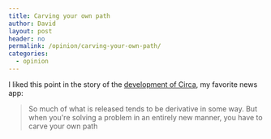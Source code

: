 ```yaml
---
title: Carving your own path
author: David
layout: post
header: no
permalink: /opinion/carving-your-own-path/
categories:
  - opinion
---
```

I liked this point in the story of the [development of Circa][1], my favorite news app:

> So much of what is released tends to be derivative in some way. But when you're solving a problem in an entirely new manner, you have to carve your own path

 [1]: http://lifehacker.com/behind-the-app-the-story-of-circa-1576284463
